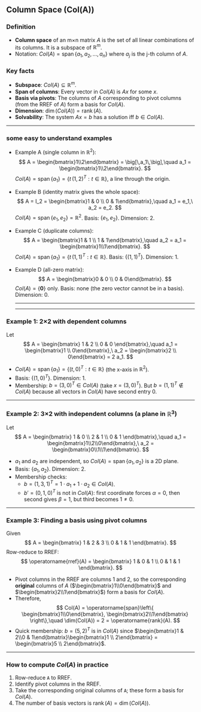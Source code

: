 ## Column Space (Col(A))

### Definition
- **Column space** of an m×n matrix $A$ is the set of all linear combinations of its columns. It is a subspace of $\mathbb{R}^m$.
- Notation: $Col(A) = \operatorname{span}\{a_1, a_2, \dots, a_n\}$ where $a_j$ is the j-th column of $A$.

### Key facts
- **Subspace**: $Col(A) \subseteq \mathbb{R}^m$.
- **Span of columns**: Every vector in $Col(A)$ is $Ax$ for some $x$.
- **Basis via pivots**: The columns of $A$ corresponding to pivot columns (from the RREF of $A$) form a basis for $Col(A)$.
- **Dimension**: $\dim(Col(A)) = \operatorname{rank}(A)$.
- **Solvability**: The system $Ax = b$ has a solution iff $b \in Col(A)$.

---

### some easy to understand examples

- Example A (single column in $\mathbb{R}^2$):
  $$
  A = \begin{bmatrix}1\\2\end{bmatrix} = \big[\,a_1\,\big],\quad a_1 = \begin{bmatrix}1\\2\end{bmatrix}.
  $$
  $Col(A) = \operatorname{span}\{a_1\} = \{ t\,(1,2)^T : t\in\mathbb{R} \}$, a line through the origin.

- Example B (identity matrix gives the whole space):
  $$
  A = I_2 = \begin{bmatrix}1 & 0 \\ 0 & 1\end{bmatrix},\quad a_1 = e_1,\ a_2 = e_2.
  $$
  $Col(A) = \operatorname{span}\{e_1,e_2\} = \mathbb{R}^2$. Basis: $\{e_1,e_2\}$. Dimension: $2$.

- Example C (duplicate columns):
  $$
  A = \begin{bmatrix}1 & 1 \\ 1 & 1\end{bmatrix},\quad a_2 = a_1 = \begin{bmatrix}1\\1\end{bmatrix}.
  $$
  $Col(A) = \operatorname{span}\{a_1\} = \{ t\,(1,1)^T : t\in\mathbb{R} \}$. Basis: $\{(1,1)^T\}$. Dimension: $1$.

- Example D (all-zero matrix):
  $$
  A = \begin{bmatrix}0 & 0 \\ 0 & 0\end{bmatrix}.
  $$
  $Col(A) = \{\mathbf{0}\}$ only. Basis: none (the zero vector cannot be in a basis). Dimension: $0$.

  ---
  ---

### Example 1: 2×2 with dependent columns
Let
$$
A = \begin{bmatrix} 1 & 2 \\
0 & 0 \end{bmatrix},\quad a_1 = \begin{bmatrix}1 \\
0\end{bmatrix},\ a_2 = \begin{bmatrix}2 \\
0\end{bmatrix} = 2 a_1.
$$
- $Col(A) = \operatorname{span}\{a_1\} = \{ (t, 0)^T : t \in \mathbb{R} \}$ (the x-axis in $\mathbb{R}^2$).
- Basis: $\{ (1,0)^T \}$. Dimension: $1$.
- Membership: $b = (3,0)^T \in Col(A)$ (take $x = (3,0)^T$). But $b = (1,1)^T \notin Col(A)$ because all vectors in $Col(A)$ have second entry $0$.

---

### Example 2: 3×2 with independent columns (a plane in $\mathbb{R}^3$)
Let
$$
A = \begin{bmatrix}
1 & 0 \\
2 & 1 \\
0 & 1
\end{bmatrix},\quad a_1 = \begin{bmatrix}1\\2\\0\end{bmatrix},\ a_2 = \begin{bmatrix}0\\1\\1\end{bmatrix}.
$$
- $a_1$ and $a_2$ are independent, so $Col(A) = \operatorname{span}\{a_1, a_2\}$ is a 2D plane.
- Basis: $\{ a_1, a_2 \}$. Dimension: $2$.
- Membership checks:
  - $b = (1,3,1)^T = 1\cdot a_1 + 1\cdot a_2 \in Col(A)$.
  - $b' = (0,1,0)^T$ is not in $Col(A)$: first coordinate forces $\alpha = 0$, then second gives $\beta = 1$, but third becomes $1 \neq 0$.

---

### Example 3: Finding a basis using pivot columns
Given
$$
A = \begin{bmatrix}
1 & 2 & 3 \\
0 & 1 & 1
\end{bmatrix}.
$$
Row-reduce to RREF:
$$
\operatorname{rref}(A) = \begin{bmatrix}
1 & 0 & 1 \\
0 & 1 & 1
\end{bmatrix}.
$$
- Pivot columns in the RREF are columns 1 and 2, so the corresponding **original** columns of $A$ ($\begin{bmatrix}1\\0\end{bmatrix}$ and $\begin{bmatrix}2\\1\end{bmatrix}$) form a basis for $Col(A)$.
- Therefore,
$$
Col(A) = \operatorname{span}\left\{ \begin{bmatrix}1\\0\end{bmatrix}, \begin{bmatrix}2\\1\end{bmatrix} \right\},\quad \dim(Col(A)) = 2 = \operatorname{rank}(A).
$$
- Quick membership: $b = (5,2)^T$ is in $Col(A)$ since $\begin{bmatrix}1 & 2\\0 & 1\end{bmatrix}\begin{bmatrix}1 \\ 2\end{bmatrix} = \begin{bmatrix}5 \\ 2\end{bmatrix}$.


---

### How to compute $Col(A)$ in practice
1. Row-reduce `A` to RREF.
2. Identify pivot columns in the RREF.
3. Take the corresponding original columns of `A`; these form a basis for $Col(A)$.
4. The number of basis vectors is $\operatorname{rank}(A) = \dim(Col(A))$.
